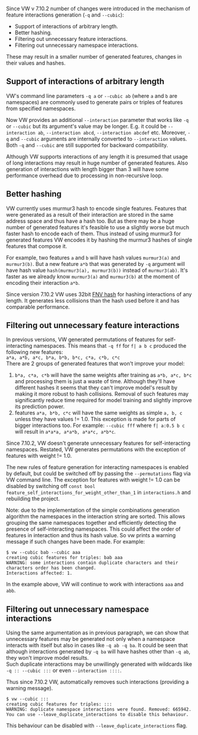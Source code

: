 Since VW v 7.10.2 number of changes were introduced in the mechanism of feature interactions generation (`-q` and `--cubic`):

* Support of interactions of arbitrary length.
* Better hashing.
* Filtering out unnecessary feature interactions.
* Filtering out unnecessary namespace interactions.

These may result in a smaller number of generated features, changes in their values and hashes.

## Support of interactions of arbitrary length

VW's command line parameters `-q a` or `--cubic ab` (where `a` and `b` are namespaces) are commonly used to generate pairs or triples of features from specified namespaces.   

Now VW provides an additional `--interaction` parameter that works like `-q` or `--cubic` but its argument's value may be longer. E.g. it could be `--interaction ab`, `--interaction abcd`, `--interaction abcdef` etc. Moreover, `-q` and `--cubic` arguments are internally converted to `--interaction` values. Both `-q` and `--cubic` are still supported for backward compatibility.   

Although VW supports interactions of any length it is presumed that usage of long interactions may result in huge number of generated features. Also generation of interactions with length bigger than 3 will have some performance overhead due to processing in non-recursive loop.

## Better hashing

VW currently uses murmur3 hash to encode single features. Features that were generated as a result of their interaction are stored in the same address space and thus have a hash too. But as there may be a huge number of generated features it's feasible to use a slightly worse but much faster hash to encode each of them. Thus instead of using murmur3 for generated features VW encodes it by hashing the murmur3 hashes of single features that compose it.   

For example, two features `a` and `b` will have hash values `murmur3(a)` and `murmur3(b)`. But a new feature `a*b` that was generated by `-q` argument will have hash value `hash(murmur3(a), murmur3(b))` instead of `murmur3(ab)`. It's faster as we already know `murmur3(a)` and `murmur3(b)` at the moment of encoding their interaction `a*b`.

Since version 7.10.2 VW uses 32bit [FNV hash](http://www.isthe.com/chongo/tech/comp/fnv/) for hashing interactions of any length. It generates less collisions than the hash used before it and has comparable performance.

## Filtering out unnecessary feature interactions

In previous versions, VW generated permutations of features for self-interacting namespaces. This means that `-q ff` for `f| a b c` produced the following new features:   
``a*a, a*b, a*c, b*a, b*b, b*c, c*a, c*b, c*c``  
There are 2 groups of generated features that won't improve your model:

1. `b*a, c*a, c*b` will have the same weights after training as `a*b, a*c, b*c` and processing them is just a waste of time. Although they'll have different hashes it seems that they can't improve model's result by making it more robust to hash collisions. Removal of such features may significantly reduce time required for model training and slightly improve its prediction power.
2. features `a*a, b*b, c*c` will have the same weights as simple `a, b, c` unless they have values != 1.0. This exception is made for parts of bigger interactions too. For example: `--cubic fff` where `f| a:0.5 b c` will result in `a*a*a, a*a*b, a*a*c, a*b*c`.

Since 7.10.2, VW doesn't generate unnecessary features for self-interacting namespaces. Restated, VW generates permutations with the exception of features with weight != 1.0.

The new rules of feature generation for interacting namespaces is enabled by default, but could be switched off by passing the `--permutations` flag via VW command line.
The exception for features with weight != 1.0 can be disabled by switching off `const bool feature_self_interactions_for_weight_other_than_1` in `interactions.h` and rebuilding the project.

Note: due to the implementation of the simple combinations generation algorithm the namespaces in the interaction string are sorted. This allows grouping the same namespaces together and efficiently detecting the presence of self-interacting namespaces. This could affect the order of features in interaction and thus its hash value. So vw prints a warning message if such changes have been made. For example:

```
$ vw --cubic bab --cubic aaa
creating cubic features for triples: bab aaa 
WARNING: some interactions contain duplicate characters and their characters order has been changed.
Interactions affected: 1.
```
In the example above, VW will continue to work with interactions `aaa` and `abb`.

## Filtering out unnecessary namespace interactions

Using the same argumentation as in previous paragraph, we can show that unnecessary features may be generated not only when a namespace interacts with itself but also in cases like `-q ab -q ba`. It could be seen that although interactions generated by `-q ba` will have hashes other than `-q ab`, they won't improve model results.     
Such duplicate interactions may be unwillingly generated with wildcards like `-q :: --cubic :::` or even `--interaction ::::`.   

Thus since 7.10.2 VW, automatically removes such interactions (providing a warning message).
```
$ vw --cubic :::
creating cubic features for triples: ::: 
WARNING: duplicate namespace interactions were found. Removed: 665942.
You can use --leave_duplicate_interactions to disable this behaviour.
```
This behaviour can be disabled with `--leave_duplicate_interactions` flag.
